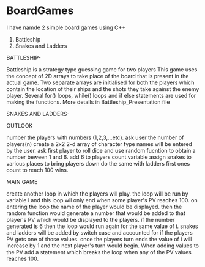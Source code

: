# BoardGames
I have namde 2 simple board games using C++

  1) Battleship 
  2) Snakes and Ladders
  
BATTLESHIP-

Battleship is a strategy type guessing game for two players
This game uses the concept of 2D arrays to take place of the board that is present in the actual game. 
Two separate arrays are initialised for both the players which contain the location of their ships and the shots they take against the enemy player.
Several for() loops, while() loops and if else statements are used for making the functions.
More details in Battleship_Presentation file


SNAKES AND LADDERS-

OUTLOOK

number the players with numbers (1,2,3,...etc).
ask user the number of players(n)
create a 2x2 2-d array of character type
names will be entered by the user.
ask first player to roll dice and use random fucntion to obtain a number beween 1 and 6.
add 6 to players count variable
assign snakes to various places to bring players down
do the same with ladders
first ones count to reach 100 wins.


MAIN GAME

create another loop in which the players will play. the loop will be run by variable i and this loop wil only end when some player's PV reaches 100.
on entering the loop the name of the player would be displayed. then the random function would generate a number that would be added to that player's PV which would be displayed to the players.
if the number generated is 6 then the loop would run again for the same value of i.
snakes and ladders will be added by switch case and accounted for if the players PV gets one of those values.
once the players turn ends the value of i will increase by 1 and the next player's turn would begin.
When adding values to the PV add a statement which breaks the loop when any of the PV values reaches 100.
